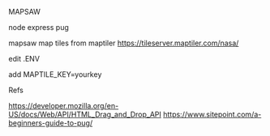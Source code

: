 MAPSAW

node express pug

mapsaw map tiles from maptiler https://tileserver.maptiler.com/nasa/

edit .ENV 

add MAPTILE_KEY=yourkey

Refs

https://developer.mozilla.org/en-US/docs/Web/API/HTML_Drag_and_Drop_API
https://www.sitepoint.com/a-beginners-guide-to-pug/

